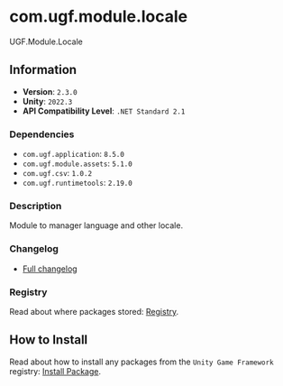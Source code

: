 # com.ugf.module.locale

UGF.Module.Locale

## Information

- **Version**: `2.3.0`
- **Unity**: `2022.3`
- **API Compatibility Level**: `.NET Standard 2.1`

### Dependencies

- `com.ugf.application`: `8.5.0`
- `com.ugf.module.assets`: `5.1.0`
- `com.ugf.csv`: `1.0.2`
- `com.ugf.runtimetools`: `2.19.0`


### Description

Module to manager language and other locale.

### Changelog

- [Full changelog](changelog.md)

### Registry

Read about where packages stored: [Registry](https://github.com/unity-game-framework/organization/blob/main/docs/registry.md).

## How to Install

Read about how to install any packages from the `Unity Game Framework` registry: [Install Package](https://github.com/unity-game-framework/organization/blob/main/docs/install-packages.md).
